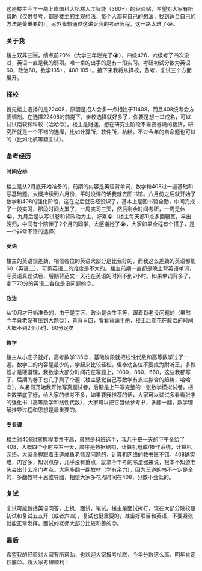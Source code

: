 这是楼主今年一战上岸国科大杭糕人工智能（360+）的经验贴，希望对大家有所帮助（仅供参考，都是楼主的主观想法，每个人都有自己的想法，找到适合自己的方法是最重要的），另外我想通过这讲诉我的考研历程，这一路太难了😭。
### 关于我
楼主双非三🈚，绩点前20%（大学三年烂完了😭），四级426，六级考了四次没过，英语一直是我的弱项。唯一拿的出手的是有一段实习。考研初试分数为英语60，政治60，数学135+，408 105+。接下来我将从择校，备考，复试三个方面展开。
### 择校
首先楼主选择的是22408，原因是招人会多一点相比于11408，而且408统考会方便调剂。在选择22408的前提下，学校选择就好多了，你要是想一举成名，可以试试南软和科软（哈哈😊）。楼主是财迷，想在研究生阶段不需要爸妈的接济，研究所就是一个不错的选择，比如计算所，软件所，杭糕。不过今年的自命题也可以的（比如北航等额复试）。
### 备考经历
#### 时间安排
楼主是从2月底开始准备的，前期的内容是英语背单词，数学和408过一遍基础和写基础题。大概持续到六月份，平时没课的话我就去图书馆。六月份之后就开始了数学和408的强化阶段，这在之后就已经没课了，基本上是图书馆全勤，中间完成了一段实习，那段时间太累了，一周实习三天，然后剩余时间考研，一周无休😭。九月后是以写试卷和背政治为主，好累😭（楼主每天都11点多回寝室，早出晚归，中间有个陪伴了2个月的同学，太感谢她了😭，大家如果全程有个搭子，是一个非常不错的选择）
#### 英语
楼主的英语很差劲，相信各位的英语大部分是比我好的，而我这么差劲的英语都能60（英语二），可见英语二的难度是不大的。楼主前期一直都是晚上背英语单词，写英语真题试卷，后期背范文一天花在英语的时间不到2小时。如果单词背多了，拿下70分的英语二各位是没问题的😊。
#### 政治
从10月才开始准备的，由于是京区，政治是众生平等，跟着肖老没问题的（虽然今年肖老没有压到大题😊），背背肖四，看看背诵手册，楼主后期花在政治的时间大概不到2个小时，60分足矣
#### 数学
楼主从小底子就好，高考数学135😊，基础阶段就把线性代数和高等数学过了一遍。数学二的内容是最少的，学起来比较轻松。但奉劝各位不要成为耐听王，多做题才是硬道理，我数学大部分时间花在写题上，1000，880，660，这些我都写了，后期的卷子也几乎刷了个遍（楼主感觉自己写数学有点过拟合的趋势，哈哈😊），从暑假开始我开始写真题试卷，后期是上午写完整的一张数学模拟试卷。楼主数学底子好，给大家的参考不多，如果要我推荐的话，大家可以试试多看看张宇的强化书（高等数学和线性代数），大家可以把它当做参考书，多翻一翻，数学理解推导过程和思想是最重要的。
#### 专业课
楼主对408对掌握程度并不高，虽然是科班选手，我几乎把一天的下午全给了408，大概四个小时左右一天，顺序是数据结构，计算机组成/操作系统，计算机网络。大家全程跟着王道咸鱼老师没问题的，计算机网络的教书匠不错。408确实难，内容多，知识点杂，几乎没有重点，就拿今年考的除法器来说，根本不知道老头会出什么冷门考点。大家多翻一翻教材（学有余力），因为王道的书不一定是全的，多翻教材＋思维导图，相信大家多花点时间在408，分数不会低的。
### 复试
复试可能包括英语问答，上机，面试，笔试。楼主是面试拷打，现在大部分院校是初试和复试五五开（或者六四），复试也挺重要的，准备好项目和英语，不要紧张就能正常发挥，面试的老师大部分比较和善的😊。

### 最后
希望我的经验对大家有所帮助，也欢迎大家报考杭糕，今年分数这么高，明年肯定抄底😊。祝大家考研顺利！
